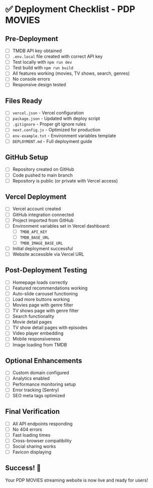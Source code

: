 # ✅ Deployment Checklist - PDP MOVIES

## Pre-Deployment
- [ ] TMDB API key obtained
- [ ] `.env.local` file created with correct API key
- [ ] Test locally with `npm run dev`
- [ ] Test build with `npm run build`
- [ ] All features working (movies, TV shows, search, genres)
- [ ] No console errors
- [ ] Responsive design tested

## Files Ready
- [ ] `vercel.json` - Vercel configuration
- [ ] `package.json` - Updated with deploy script
- [ ] `.gitignore` - Proper git ignore rules
- [ ] `next.config.js` - Optimized for production
- [ ] `env-example.txt` - Environment variables template
- [ ] `DEPLOYMENT.md` - Full deployment guide

## GitHub Setup
- [ ] Repository created on GitHub
- [ ] Code pushed to main branch
- [ ] Repository is public (or private with Vercel access)

## Vercel Deployment
- [ ] Vercel account created
- [ ] GitHub integration connected
- [ ] Project imported from GitHub
- [ ] Environment variables set in Vercel dashboard:
  - [ ] `TMDB_API_KEY`
  - [ ] `TMDB_BASE_URL`
  - [ ] `TMDB_IMAGE_BASE_URL`
- [ ] Initial deployment successful
- [ ] Website accessible via Vercel URL

## Post-Deployment Testing
- [ ] Homepage loads correctly
- [ ] Featured recommendations working
- [ ] Auto-slide carousel functioning
- [ ] Load more buttons working
- [ ] Movies page with genre filter
- [ ] TV shows page with genre filter
- [ ] Search functionality
- [ ] Movie detail pages
- [ ] TV show detail pages with episodes
- [ ] Video player embedding
- [ ] Mobile responsiveness
- [ ] Image loading from TMDB

## Optional Enhancements
- [ ] Custom domain configured
- [ ] Analytics enabled
- [ ] Performance monitoring setup
- [ ] Error tracking (Sentry)
- [ ] SEO meta tags optimized

## Final Verification
- [ ] All API endpoints responding
- [ ] No 404 errors
- [ ] Fast loading times
- [ ] Cross-browser compatibility
- [ ] Social sharing works
- [ ] Favicon displaying

## Success! 🎉
Your PDP MOVIES streaming website is now live and ready for users!

